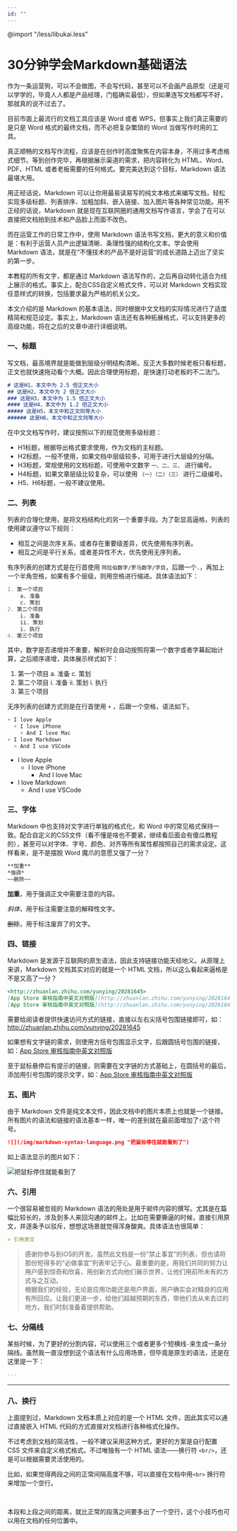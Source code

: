 ```yaml
---
id: ""
---
```


@import "/less/libukai.less"

# 30分钟学会Markdown基础语法

作为一条运营狗，可以不会做图，不会写代码，甚至可以不会画产品原型（还是可以学学的，毕竟人人都是产品经理，门槛确实最低），但如果连写文档都写不好，那就真的说不过去了。

目前市面上最流行的文档工具应该是 Word 或者 WPS，但事实上我们真正需要的是只是 Word 格式的最终文档，而不必把复杂繁琐的 Word 当做写作时用的工具。

真正顺畅的文档写作流程，应该是在创作时高度聚焦在内容本身，不用过多考虑格式细节。等到创作完毕，再根据展示渠道的需求，把内容转化为 HTML、Word、PDF、HTML 或者老板需要的任何格式。要完美达到这个目标，Markdown 语法最堪大用。

用正经话说，Markdown 可以让你用最易读易写的纯文本格式来编写文档，轻松实现多级标题、列表排序、加粗加斜、嵌入链接、加入图片等各种常见功能。用不正经的话说，Markdown 就是现在互联网圈的通用文档写作语言，学会了在可以直接把文档拍到技术和产品脸上而面不改色。

而在运营工作的日常工作中，使用 Markdown 语法书写文档，更大的意义和价值是：有利于运营人员产出逻辑清晰、条理性强的结构化文本。学会使用 Markdown 语法，就是在“不懂技术的产品不是好运营“的成长道路上迈出了坚实的第一步。

本教程的所有文字，都是通过 Markdown 语法写作的，之后再自动转化适合为线上展示的格式。事实上，配合CSS自定义格式文件，可以对 Markdown 文档实现任意样式的转换，包括要求最为严格的机关公文。

本文介绍的是 Markdown 的基本语法，同时根据中文文档的实际情况进行了适度精简和规范设定。事实上，Markdown 语法还有各种拓展格式，可以支持更多的高级功能，将在之后的文章中进行详细说明。

### 一、标题

写文档，最高境界就是能做到层级分明结构清晰。反正大多数时候老板只看标题，正文也就快速拖动看个大概。因此合理使用标题，是快速打动老板的不二法门。

```Markdown
# 这是H1，本文中为 2.5 倍正文大小
## 这是H2，本文中为 2 倍正文大小
### 这是H3，本文中为 1.5 倍正文大小
#### 这是H4，本文中为 1.2 倍正文大小
##### 这是H5，本文中和正文同等大小
###### 这是H6，本文中和正文同等大小
```

在中文文档写作时，建议按照以下的规范使用多级标题：

+ H1标题，根据导出格式要求使用，作为文档的主标题。
+ H2标题，一般不使用，如果文档中层级较多，可用于进行大层级的分隔。
+ H3标题，常规使用的文档标题，可使用中文数字 `一、二、三、` 进行编号。
+ H4标题，如果文章层级比较复杂，可以使用 `（一）（二）（三）` 进行二级编号。
+ H5、H6标题，一般不建议使用。

### 二、列表

列表的合理化使用，是将文档结构化的另一个重要手段。为了彰显高逼格，列表的使用建议遵守以下规则：

+ 相互之间是次序关系，或者存在重要级差异，优先使用有序列表。
+ 相互之间是平行关系，或者差异性不大，优先使用无序列表。

有序列表的创建方式是在行首使用 `阿拉伯数字/罗马数字/字目`，后跟一个`.`，再加上一个半角空格，如果有多个层级，则用空格进行缩进。具体语法如下：

```Markdown
1. 第一个项目
    a. 准备
    c. 策划
2. 第二个项目
    i. 准备
    ii. 策划
    i. 执行
4. 第三个项目
```

其中，数字是否递增并不重要，解析时会自动按照将第一个数字或者字幕起始计算，之后顺序递增，具体展示样式如下：

1. 第一个项目
    a. 准备
    c. 策划
2. 第二个项目
    i. 准备
    ii. 策划
    i. 执行
4. 第三个项目

无序列表的创建方式则是在行首使用 `+` ，后跟一个空格，语法如下。

```Markdown
+ I love Apple
  + I love iPhone
    + And I love Mac
+ I love Markdown
  + And I use VSCode
```

+ I love Apple
  + I love iPhone
    + And I love Mac
+ I love Markdown
  + And I use VSCode

### 三、字体

Markdown 中也支持对文字进行单独的格式化，和 Word 中的常见格式保持一致。配合自定义的CSS文件（看不懂是啥也不要紧，继续看后面会有傻瓜教程的），甚至可以对字体、字号、颜色、对齐等所有属性都按照自己的需求设定。这样看来，是不是摆脱 Word 魔爪的意愿又强了一分？

```Markdown
**加重**
*强调*
~~删除~~
```

**加重**，用于强调正文中需要注意的内容。

*斜体*，用于标注需要注意的解释性文字。

~~删除~~，用于标注废弃了的文字。

### 四、链接

Markdown 是发源于互联网的原生语法，因此支持链接功能天经地义。从原理上来讲，Markdown 文档其实对应的就是一个 HTML 文档，所以这么看起来逼格是不是又高了一分？

```Markdown
<http://zhuanlan.zhihu.com/yunying/20281645>
[App Store 审核指南中英文对照版](http://zhuanlan.zhihu.com/yunying/20281645)
[App Store 审核指南中英文对照版](http://zhuanlan.zhihu.com/yunying/20281645 "更新于2015.10.25")
```

需要给阅读者提供快速访问方式的链接，直接以左右尖括号包围链接即可，如： <http://zhuanlan.zhihu.com/yunying/20281645>

如果想有文字链的需求，则使用方括号包围显示文字，后跟圆括号包围的链接，如：[App Store 审核指南中英文对照版](http://zhuanlan.zhihu.com/yunying/20281645)

至于鼠标悬停后有提示的链接，则需要在文字链的方式基础上，在圆括号的最后，添加用引号包围的提示文字，如：[App Store 审核指南中英文对照版](http://zhuanlan.zhihu.com/yunying/20281645 "更新于2015.10.25")

### 五、图片

由于 Markdown 文件是纯文本文件，因此文档中的图片本质上也就是一个链接。所有图片的语法和链接的语法基本一样，唯一的差别就在最前面增加了`!`这个符号。

```Markdown
![](/img/markdown-syntax-language.png "把鼠标停住就能看到了")
```

如上语法显示的图片如下：

![](/img/markdown-syntax-language.png "把鼠标停住就能看到了")


### 六、引用

一个很容易被忽视的 Markdown 语法的用处是用于邮件内容的撰写。尤其是在篇幅比较长的，涉及到多人来回沟通的邮件上。比如在需要撕逼的时候，直接引用原文，并逐条予以驳斥，想想这场景就觉得浑身酸爽。具体语法也很简单：

```Markdown
> 引用原文
```

> 感谢你参与到iOS的开发。虽然此文档是一份“禁止事宜”的列表，但也请将那份短得多的“必做事宜”列表牢记于心。最重要的是，用我们共同的努力让用户感到惊奇和欣喜，用创新方式向他们展示世界，让他们用前所未有的方式与之互动。<br>根据我们的经验，无论是应用功能还是用户界面，用户确实会对精良的应用有所回应。让我们更进一步，给他们超越预期的东西，带他们去从未去过的地方。我们时刻准备着提供帮助。

### 七、分隔线

某些时候，为了更好的分割内容，可以使用三个或者更多个短横线`-`来生成一条分隔线。虽然我一直没想到这个语法有什么应用场景，但毕竟是原生的语法，还是在这里提一下：

```Markdown
---
```

---

### 八、换行

上面提到过，Markdown 文档本质上对应的是一个 HTML 文件，因此其实可以通过直接嵌入 HTML 代码的方式直接对文档进行各种格式化操作。

不过考虑到文档的简洁性，一般不建议采用这种方式，更好的方案是自行配置 CSS 文件来自定义格式格式。不过唯独有一个 HTML 语法——换行符 `<br/>`，还是可以根据需要灵活使用的。

比如，如果觉得两段之间的正常间隔高度不够，可以直接在文档中用`<br>` 换行符来增加一个空行。

<br/>

本段和上段之间的距离，就比正常的段落之间要多出了一个空行，这个小技巧也可以用在文档的任何位置中。